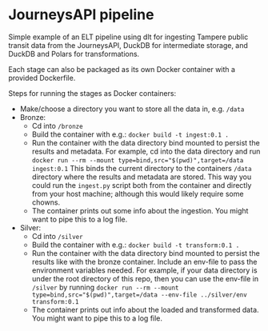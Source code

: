 # JourneysAPI pipeline
Simple example of an ELT pipeline using dlt for ingesting Tampere public transit data from the JourneysAPI, DuckDB for intermediate storage, and DuckDB and Polars for transformations.

Each stage can also be packaged as its own Docker container with a provided Dockerfile.

Steps for running the stages as Docker containers:
- Make/choose a directory you want to store all the data in, e.g. `/data`
- Bronze:
  - Cd into `/bronze`
  - Build the container with e.g.: `docker build -t ingest:0.1 .`
  - Run the container with the data directory bind mounted to persist the results and metadata. For example, cd into the data directory and run `docker run --rm --mount type=bind,src="$(pwd)",target=/data ingest:0.1` This binds the current directory to the containers `/data` directory where the results and metadata are stored. This way you could run the `ingest.py` script both from the container and directly from your host machine; although this would likely require some chowns.
  - The container prints out some info about the ingestion. You might want to pipe this to a log file.
- Silver:
  - Cd into `/silver`
  - Build the container with e.g.: `docker build -t transform:0.1 .`
  - Run the container with the data directory bind mounted to persist the results like with the bronze container. Include an env-file to pass the environment variables needed. For example, if your data directory is under the root directory of this repo, then you can use the env-file in `/silver` by running `docker run --rm --mount type=bind,src="$(pwd)",target=/data --env-file ../silver/env transform:0.1`
  - The container prints out info about the loaded and transformed data. You might want to pipe this to a log file.
